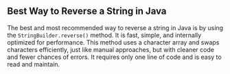 ## Best Way to Reverse a String in Java

The best and most recommended way to reverse a string in Java is by using the `StringBuilder.reverse()` method. It is fast, simple, and internally optimized for performance. This method uses a character array and swaps characters efficiently, just like manual approaches, but with cleaner code and fewer chances of errors. It requires only one line of code and is easy to read and maintain. 

